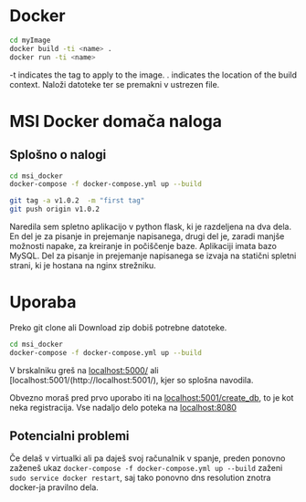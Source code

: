 # Docker

```bash
cd myImage
docker build -ti <name> .
docker run -ti <name>
```
-t indicates the tag to apply to the image.
. indicates the location of the build context.
Naloži datoteke ter se premakni v ustrezen file. 

# MSI Docker domača naloga
## Splošno o nalogi
```bash
cd msi_docker
docker-compose -f docker-compose.yml up --build

git tag -a v1.0.2  -m "first tag"
git push origin v1.0.2
```

Naredila sem spletno aplikacijo v python flask, ki je razdeljena na dva dela. En del je za pisanje in prejemanje napisanega, drugi del je, zaradi manjše možnosti napake, za kreiranje in počiščenje baze. 
Aplikaciji imata bazo MySQL.
Del za pisanje in prejemanje napisanega se izvaja na statični spletni strani, ki je hostana na nginx strežniku. 

# Uporaba
Preko git clone ali Download zip dobiš potrebne datoteke.

```bash
cd msi_docker
docker-compose -f docker-compose.yml up --build
```
V brskalniku greš na [localhost:5000/](http://localhost:5000/) ali [localhost:5001/(http://localhost:5001/), kjer so splošna navodila.

Obvezno moraš pred prvo uporabo iti na [localhost:5001/create_db](http://localhost:5001/create_db), to je kot neka registracija. Vse nadaljo delo poteka na [localhost:8080](http://localhost:8080)

## Potencialni problemi

Če delaš v virtualki ali pa daješ svoj računalnik v spanje, preden ponovno zaženeš ukaz `docker-compose -f docker-compose.yml up --build` zaženi `sudo service docker restart`, saj tako ponovno dns resolution znotra docker-ja pravilno dela. 